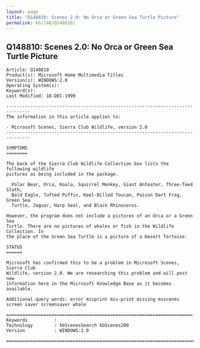 ```yaml
---
layout: page
title: "Q148810: Scenes 2.0: No Orca or Green Sea Turtle Picture"
permalink: kb/148/Q148810/
---
```


## Q148810: Scenes 2.0: No Orca or Green Sea Turtle Picture

	Article: Q148810
	Product(s): Microsoft Home Multimedia Titles
	Version(s): WINDOWS:2.0
	Operating System(s): 
	Keyword(s): 
	Last Modified: 18-DEC-1999
	
	-------------------------------------------------------------------------------
	The information in this article applies to:
	
	- Microsoft Scenes, Sierra Club Wildlife, version 2.0 
	-------------------------------------------------------------------------------
	
	SYMPTOMS
	========
	
	The back of the Sierra Club Wildlife Collection box lists the following wildlife
	pictures as being included in the package.
	
	  Polar Bear, Orca, Koala, Squirrel Monkey, Giant Anteater, Three-Toed Sloth,
	  Bald Eagle, Tufted Puffin, Keel-Billed Toucan, Poison Dart Frog, Green Sea
	  Turtle, Jaguar, Harp Seal, and Black Rhinoceros.
	
	However, the program does not include a pictures of an Orca or a Green Sea
	Turtle. There are no pictures of whales or fish in the Wildlife Collection. In
	the place of the Green Sea Turtle is a picture of a Desert Tortoise.
	
	STATUS
	======
	
	Microsoft has confirmed this to be a problem in Microsoft Scenes, Sierra Club
	Wildlife, version 2.0. We are researching this problem and will post new
	information here in the Microsoft Knowledge Base as it becomes available.
	
	Additional query words: error misprint mis-print missing msscenes screen saver screensaver whale
	
	======================================================================
	Keywords          :  
	Technology        : kbScenesSearch kbScenes200
	Version           : WINDOWS:2.0
	
	=============================================================================
	
